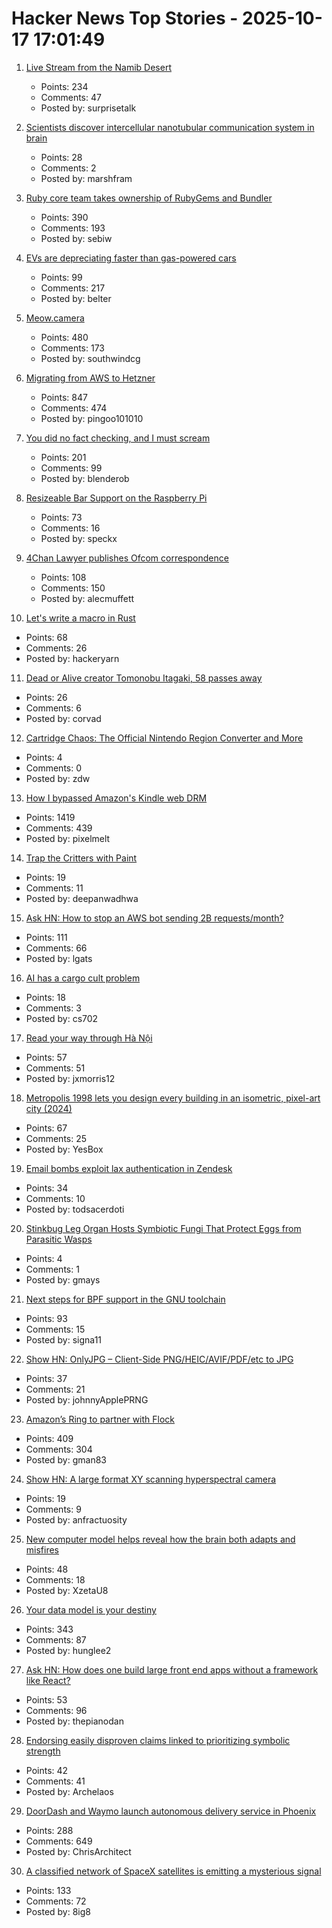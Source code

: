 # Hacker News Top Stories - 2025-10-17 17:01:49

1. [Live Stream from the Namib Desert](https://bookofjoe2.blogspot.com/2025/10/live-stream-from-namib-desert.html)
   - Points: 234
   - Comments: 47
   - Posted by: surprisetalk

2. [Scientists discover intercellular nanotubular communication system in brain](https://www.science.org/doi/10.1126/science.adr7403)
   - Points: 28
   - Comments: 2
   - Posted by: marshfram

3. [Ruby core team takes ownership of RubyGems and Bundler](https://www.ruby-lang.org/en/news/2025/10/17/rubygems-repository-transition/)
   - Points: 390
   - Comments: 193
   - Posted by: sebiw

4. [EVs are depreciating faster than gas-powered cars](https://restofworld.org/2025/ev-depreciation-blusmart-collapse/)
   - Points: 99
   - Comments: 217
   - Posted by: belter

5. [Meow.camera](https://meow.camera/)
   - Points: 480
   - Comments: 173
   - Posted by: southwindcg

6. [Migrating from AWS to Hetzner](https://digitalsociety.coop/posts/migrating-to-hetzner-cloud/)
   - Points: 847
   - Comments: 474
   - Posted by: pingoo101010

7. [You did no fact checking, and I must scream](https://shkspr.mobi/blog/2025/10/i-have-no-facts-and-i-must-scream/)
   - Points: 201
   - Comments: 99
   - Posted by: blenderob

8. [Resizeable Bar Support on the Raspberry Pi](https://www.jeffgeerling.com/blog/2025/resizeable-bar-support-on-raspberry-pi)
   - Points: 73
   - Comments: 16
   - Posted by: speckx

9. [4Chan Lawyer publishes Ofcom correspondence](https://alecmuffett.com/article/117792)
   - Points: 108
   - Comments: 150
   - Posted by: alecmuffett

10. [Let's write a macro in Rust](https://hackeryarn.com/post/rust-macros-1/)
   - Points: 68
   - Comments: 26
   - Posted by: hackeryarn

11. [Dead or Alive creator Tomonobu Itagaki, 58 passes away](https://www.gamedeveloper.com/design/dead-or-alive-creator-tomonobu-itagaki-has-passed-away-at-58)
   - Points: 26
   - Comments: 6
   - Posted by: corvad

12. [Cartridge Chaos: The Official Nintendo Region Converter and More](https://nicole.express/2025/not-just-for-robert.html)
   - Points: 4
   - Comments: 0
   - Posted by: zdw

13. [How I bypassed Amazon's Kindle web DRM](https://blog.pixelmelt.dev/kindle-web-drm/)
   - Points: 1419
   - Comments: 439
   - Posted by: pixelmelt

14. [Trap the Critters with Paint](https://deepanwadhwa.github.io/freeze_trap/)
   - Points: 19
   - Comments: 11
   - Posted by: deepanwadhwa

15. [Ask HN: How to stop an AWS bot sending 2B requests/month?](undefined)
   - Points: 111
   - Comments: 66
   - Posted by: lgats

16. [AI has a cargo cult problem](https://www.ft.com/content/f2025ac7-a71f-464f-a3a6-1e39c98612c7)
   - Points: 18
   - Comments: 3
   - Posted by: cs702

17. [Read your way through Hà Nội](https://vietnamesetypography.com/samples/read-your-way-through-ha-noi/)
   - Points: 57
   - Comments: 51
   - Posted by: jxmorris12

18. [Metropolis 1998 lets you design every building in an isometric, pixel-art city (2024)](https://arstechnica.com/gaming/2024/08/metropolis-1998-lets-you-design-every-building-in-an-isometric-pixel-art-city/)
   - Points: 67
   - Comments: 25
   - Posted by: YesBox

19. [Email bombs exploit lax authentication in Zendesk](https://krebsonsecurity.com/2025/10/email-bombs-exploit-lax-authentication-in-zendesk/)
   - Points: 34
   - Comments: 10
   - Posted by: todsacerdoti

20. [Stinkbug Leg Organ Hosts Symbiotic Fungi That Protect Eggs from Parasitic Wasps](https://bioengineer.org/stinkbug-leg-organ-hosts-symbiotic-fungi-that-protect-eggs-from-parasitic-wasps/)
   - Points: 4
   - Comments: 1
   - Posted by: gmays

21. [Next steps for BPF support in the GNU toolchain](https://lwn.net/Articles/1039827/)
   - Points: 93
   - Comments: 15
   - Posted by: signa11

22. [Show HN: OnlyJPG – Client-Side PNG/HEIC/AVIF/PDF/etc to JPG](https://onlyjpg.com)
   - Points: 37
   - Comments: 21
   - Posted by: johnnyApplePRNG

23. [Amazon’s Ring to partner with Flock](https://techcrunch.com/2025/10/16/amazons-ring-to-partner-with-flock-a-network-of-ai-cameras-used-by-ice-feds-and-police/)
   - Points: 409
   - Comments: 304
   - Posted by: gman83

24. [Show HN: A large format XY scanning hyperspectral camera](https://www.anfractuosity.com/projects/waverider/)
   - Points: 19
   - Comments: 9
   - Posted by: anfractuosity

25. [New computer model helps reveal how the brain both adapts and misfires](https://now.tufts.edu/2025/10/16/flight-simulator-brain-reveals-how-we-learn-and-why-minds-sometimes-go-course)
   - Points: 48
   - Comments: 18
   - Posted by: XzetaU8

26. [Your data model is your destiny](https://notes.mtb.xyz/p/your-data-model-is-your-destiny)
   - Points: 343
   - Comments: 87
   - Posted by: hunglee2

27. [Ask HN: How does one build large front end apps without a framework like React?](undefined)
   - Points: 53
   - Comments: 96
   - Posted by: thepianodan

28. [Endorsing easily disproven claims linked to prioritizing symbolic strength](https://theconversation.com/winning-with-misinformation-new-research-identifies-link-between-endorsing-easily-disproven-claims-and-prioritizing-symbolic-strength-265652)
   - Points: 42
   - Comments: 41
   - Posted by: Archelaos

29. [DoorDash and Waymo launch autonomous delivery service in Phoenix](https://about.doordash.com/en-us/news/waymo)
   - Points: 288
   - Comments: 649
   - Posted by: ChrisArchitect

30. [A classified network of SpaceX satellites is emitting a mysterious signal](https://www.npr.org/2025/10/17/nx-s1-5575254/spacex-starshield-starlink-signal)
   - Points: 133
   - Comments: 72
   - Posted by: 8ig8

